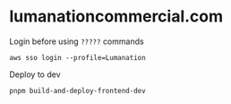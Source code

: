 # lumanationcommercial.com

Login before using `?????` commands
```
aws sso login --profile=Lumanation
```

Deploy to dev
```
pnpm build-and-deploy-frontend-dev
```
